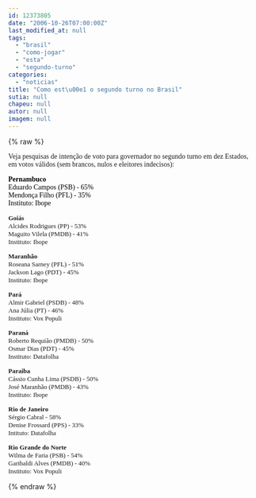 ```yaml
---
id: 12373805
date: "2006-10-26T07:00:00Z"
last_modified_at: null
tags:
  - "brasil"
  - "como-jogar"
  - "esta"
  - "segundo-turno"
categories:
  - "noticias"
title: "Como est\u00e1 o segundo turno no Brasil"
sutia: null
chapeu: null
autor: null
imagem: null
---
```

{% raw %}
<p><P><FONT face=Verdana>Veja pesquisas de intenção de voto para governador no segundo turno em dez Estados, em votos válidos (sem brancos, nulos e eleitores indecisos):</FONT></P><FONT color=#0000ff></p>
<p><P><FONT color=black><FONT face=Verdana><STRONG>Pernambuco<BR></STRONG>Eduardo Campos (PSB) - 65% <BR>Mendonça Filho (PFL) - 35%<BR>Instituto: Ibope</FONT></FONT></P></FONT><B><FONT size=2></p>
<p><P><FONT face=Verdana>Goiás<BR></FONT></B><FONT face=Verdana>Alcides Rodrigues (PP) - 53% <BR>Maguito Vilela (PMDB) - 41%<BR>Instituto: Ibope</FONT></P><B></p>
<p><P><FONT face=Verdana>Maranhão<BR></FONT></B><FONT face=Verdana>Roseana Sarney (PFL) - 51% <BR>Jackson Lago (PDT) - 45%<BR>Instituto: Ibope</FONT></P><B></p>
<p><P><FONT face=Verdana>Pará<BR></FONT></B><FONT face=Verdana>Almir Gabriel (PSDB) - 48% <BR>Ana Júlia (PT) - 46%<BR>Instituto: Vox Populi</FONT></P><B></p>
<p><P><FONT face=Verdana>Paraná</FONT></B><BR><FONT face=Verdana>Roberto Requião (PMDB) - 50% <BR>Osmar Dias (PDT) - 45%<BR>Instituto: Datafolha<BR></FONT></P><B></p>
<p><P><FONT face=Verdana>Paraiba</FONT></B><BR><FONT face=Verdana>Cássio Cunha Lima (PSDB) - 50% <BR>José Maranhão (PMDB) - 43%<BR>Instituto: Ibope</FONT></P></p>
<p><P><FONT face=Verdana><B>Rio de Janeiro</B><BR>Sérgio Cabral - 58%<BR>Denise Frossard (PPS) - 33%<BR>Intituto: Datafolha</FONT></P><B></p>
<p><P><FONT face=Verdana>Rio Grande do Norte</FONT></B><BR><FONT face=Verdana>Wilma de Faria (PSB) - 54% <BR>Garibaldi Alves (PMDB) - 40%<BR>Instituto: Vox Populi</FONT></P></FONT> </p>
{% endraw %}